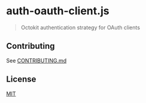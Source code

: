 # auth-oauth-client.js

> Octokit authentication strategy for OAuth clients

## Contributing

See [CONTRIBUTING.md](CONTRIBUTING.md)

## License

[MIT](LICENSE)
